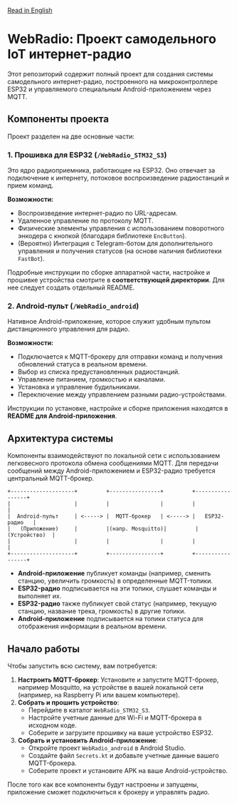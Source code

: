 [Read in English](README.md)

# WebRadio: Проект самодельного IoT интернет-радио

Этот репозиторий содержит полный проект для создания системы самодельного интернет-радио, построенного на микроконтроллере ESP32 и управляемого специальным Android-приложением через MQTT.

## Компоненты проекта

Проект разделен на две основные части:

### 1. Прошивка для ESP32 (`/WebRadio_STM32_S3`)

Это ядро радиоприемника, работающее на ESP32. Оно отвечает за подключение к интернету, потоковое воспроизведение радиостанций и прием команд.

**Возможности:**

- Воспроизведение интернет-радио по URL-адресам.
- Удаленное управление по протоколу MQTT.
- Физические элементы управления с использованием поворотного энкодера с кнопкой (благодаря библиотеке `EncButton`).
- (Вероятно) Интеграция с Telegram-ботом для дополнительного управления и получения статусов (на основе наличия библиотеки `FastBot`).

Подробные инструкции по сборке аппаратной части, настройке и прошивке устройства смотрите в **соответствующей директории**. Для нее следует создать отдельный README.

### 2. Android-пульт (`/WebRadio_android`)

Нативное Android-приложение, которое служит удобным пультом дистанционного управления для радио.

**Возможности:**

- Подключается к MQTT-брокеру для отправки команд и получения обновлений статуса в реальном времени.
- Выбор из списка предустановленных радиостанций.
- Управление питанием, громкостью и каналами.
- Установка и управление будильниками.
- Переключение между управлением разными радио-устройствами.

Инструкции по установке, настройке и сборке приложения находятся в **README для Android-приложения**.

## Архитектура системы

Компоненты взаимодействуют по локальной сети с использованием легковесного протокола обмена сообщениями MQTT. Для передачи сообщений между Android-приложением и ESP32-радио требуется центральный MQTT-брокер.

```
+--------------------+         +----------------+         +-----------------+
|                    |         |                |         |                 |
|  Android-пульт     | <-----> |  MQTT-брокер   | <-----> |   ESP32-радио   |
|   (Приложение)     |         |(напр. Mosquitto)|         |   (Устройство)  |
|                    |         |                |         |                 |
+--------------------+         +----------------+         +-----------------+
```

- **Android-приложение** публикует команды (например, сменить станцию, увеличить громкость) в определенные MQTT-топики.
- **ESP32-радио** подписывается на эти топики, слушает команды и выполняет их.
- **ESP32-радио** также публикует свой статус (например, текущую станцию, название трека, громкость) в другие топики.
- **Android-приложение** подписывается на топики статуса для отображения информации в реальном времени.

## Начало работы

Чтобы запустить всю систему, вам потребуется:

1.  **Настроить MQTT-брокер**: Установите и запустите MQTT-брокер, например Mosquitto, на устройстве в вашей локальной сети (например, на Raspberry Pi или вашем компьютере).
2.  **Собрать и прошить устройство**:
    - Перейдите в каталог `WebRadio_STM32_S3`.
    - Настройте учетные данные для Wi-Fi и MQTT-брокера в исходном коде.
    - Соберите и загрузите прошивку на ваше устройство ESP32.
3.  **Собрать и установить Android-приложение**:
    - Откройте проект `WebRadio_android` в Android Studio.
    - Создайте файл `Secrets.kt` и добавьте учетные данные вашего MQTT-брокера.
    - Соберите проект и установите APK на ваше Android-устройство.

После того как все компоненты будут настроены и запущены, приложение сможет подключиться к брокеру и управлять радио.
